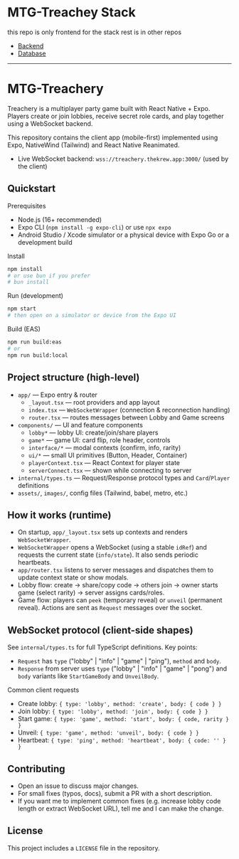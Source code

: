 # MTG-Treachey Stack

this repo is only frontend for the stack rest is in other repos
- [Backend](https://github.com/The-Krew/MTG-Treachery-Backend)
- [Database](https://github.com/The-Krew/MTG-Treachery-Database)

---
# MTG-Treachery

Treachery is a multiplayer party game built with React Native + Expo. Players create or join lobbies, receive secret role cards, and play together using a WebSocket backend.

This repository contains the client app (mobile-first) implemented using Expo, NativeWind (Tailwind) and React Native Reanimated.

- Live WebSocket backend: `wss://treachery.thekrew.app:3000/` (used by the client)

## Quickstart

Prerequisites
- Node.js (16+ recommended)
- Expo CLI (`npm install -g expo-cli`) or use `npx expo`
- Android Studio / Xcode simulator or a physical device with Expo Go or a development build

Install

```bash
npm install
# or use bun if you prefer
# bun install
```

Run (development)

```bash
npm start
# then open on a simulator or device from the Expo UI
```

Build (EAS)

```bash
npm run build:eas
# or
npm run build:local
```

## Project structure (high-level)

- `app/` — Expo entry & router
  - `_layout.tsx` — root providers and app layout
  - `index.tsx` — `WebSocketWrapper` (connection & reconnection handling)
  - `router.tsx` — routes messages between Lobby and Game screens
- `components/` — UI and feature components
  - `lobby*` — lobby UI: create/join/share players
  - `game*` — game UI: card flip, role header, controls
  - `interface/*` — modal contexts (confirm, info, rarity)
  - `ui/*` — small UI primitives (Button, Header, Container)
  - `playerContext.tsx` — React Context for player state
  - `serverConnect.tsx` — shown while connecting to server
- `internal/types.ts` — Request/Response protocol types and `Card`/`Player` definitions
- `assets/`, `images/`, config files (Tailwind, babel, metro, etc.)

## How it works (runtime)

- On startup, `app/_layout.tsx` sets up contexts and renders `WebSocketWrapper`.
- `WebSocketWrapper` opens a WebSocket (using a stable `idRef`) and requests the current state (`info/state`). It also sends periodic heartbeats.
- `app/router.tsx` listens to server messages and dispatches them to update context state or show modals.
- Lobby flow: create -> share/copy code -> others join -> owner starts game (select rarity) -> server assigns cards/roles.
- Game flow: players can `peek` (temporary reveal) or `unveil` (permanent reveal). Actions are sent as `Request` messages over the socket.

## WebSocket protocol (client-side shapes)

See `internal/types.ts` for full TypeScript definitions. Key points:
- `Request` has `type` ("lobby" | "info" | "game" | "ping"), `method` and `body`.
- `Response` from server uses `type` ("lobby" | "info" | "game" | "pong") and `body` variants like `StartGameBody` and `UnveilBody`.

Common client requests
- Create lobby: `{ type: 'lobby', method: 'create', body: { code } }`
- Join lobby: `{ type: 'lobby', method: 'join', body: { code } }`
- Start game: `{ type: 'game', method: 'start', body: { code, rarity } }`
- Unveil: `{ type: 'game', method: 'unveil', body: { code } }`
- Heartbeat: `{ type: 'ping', method: 'heartbeat', body: { code: '' } }`


## Contributing
- Open an issue to discuss major changes.
- For small fixes (typos, docs), submit a PR with a short description.
- If you want me to implement common fixes (e.g. increase lobby code length or extract WebSocket URL), tell me and I can make the change.

## License
This project includes a `LICENSE` file in the repository.

